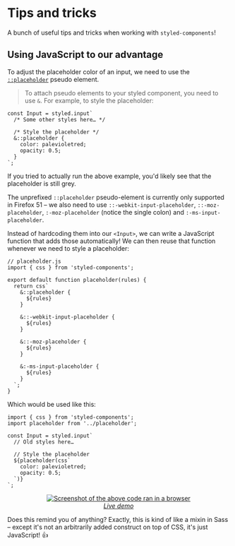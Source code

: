 # Tips and tricks

A bunch of useful tips and tricks when working with `styled-components`!

## Using JavaScript to our advantage

To adjust the placeholder color of an input, we need to use the <a href="https://developer.mozilla.org/en-US/docs/Web/CSS/::placeholder">`::placeholder`</a> pseudo element.

> To attach pseudo elements to your styled component, you need to use `&`. For example, to style the placeholder:

```JSX
const Input = styled.input`
  /* Some other styles here… */

  /* Style the placeholder */
  &::placeholder {
    color: palevioletred;
    opacity: 0.5;
  }
`;
```

If you tried to actually run the above example, you'd likely see that the placeholder is still grey.

The unprefixed `::placeholder` pseudo-element is currently only supported in Firefox 51 – we also need to use `::-webkit-input-placeholder`, `::-moz-placeholder`, `:-moz-placeholder` (notice the single colon) and `:-ms-input-placeholder`.

Instead of hardcoding them into our `<Input>`, we can write a JavaScript function that adds those automatically! We can then reuse that function whenever we need to style a placeholder:

```JS
// placeholder.js
import { css } from 'styled-components';

export default function placeholder(rules) {
  return css`
    &::placeholder {
      ${rules}
    }

    &::-webkit-input-placeholder {
      ${rules}
    }

    &::-moz-placeholder {
      ${rules}
    }

    &:-ms-input-placeholder {
      ${rules}
    }
  `;
}
```

Which would be used like this:

```JSX
import { css } from 'styled-components';
import placeholder from '../placeholder';

const Input = styled.input`
  // Old styles here…

  // Style the placeholder
  ${placeholder(css`
    color: palevioletred;
    opacity: 0.5;
  `)}
`;
```

<div align="center">
  <a href="http://www.webpackbin.com/NkZ61pHab">
    <img alt="Screenshot of the above code ran in a browser" src="http://imgur.com/9Etm2yl.jpg" />
    <div><em>Live demo</em></div>
  </a>
</div>

Does this remind you of anything? Exactly, this is kind of like a mixin in Sass – except it's not an arbitrarily added construct on top of CSS, it's just JavaScript! 👍
